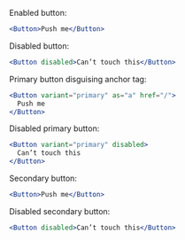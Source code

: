 Enabled button:

```jsx harmony
<Button>Push me</Button>
```

Disabled button:

```jsx harmony
<Button disabled>Can’t touch this</Button>
```

Primary button disguising anchor tag:

```jsx harmony
<Button variant="primary" as="a" href="/">
  Push me
</Button>
```

Disabled primary button:

```jsx harmony
<Button variant="primary" disabled>
  Can’t touch this
</Button>
```

Secondary button:

```jsx harmony
<Button>Push me</Button>
```

Disabled secondary button:

```jsx harmony
<Button disabled>Can’t touch this</Button>
```
